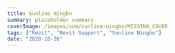 ```yaml
---
title: Sunline Ningbo
summary: placeholder summary
coverImage: /images/som/sunline-ningbo/MISSING_COVER
tags: ["Revit", "Revit Support", "Sunline Ningbo"]
date: "2020-10-26"
---
```

